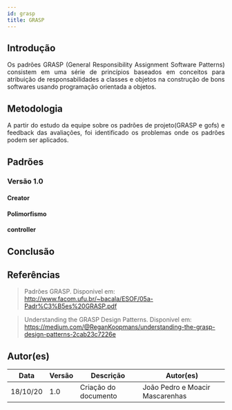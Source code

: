 ```yaml
---
id: grasp
title: GRASP
---
```



## Introdução

<p align = "justify">
Os padrões GRASP (General Responsibility Assignment Software Patterns) consistem em uma série de princípios baseados em conceitos para atribuição de responsabilidades a classes e objetos na construção de bons softwares usando programação orientada a objetos.
</p>

## Metodologia

<p align = "justify">
A partir do estudo da equipe sobre os padrões de projeto(GRASP e gofs) e feedback das avaliações, foi identificado os problemas onde os padrões podem ser aplicados.
</p>

## Padrões

### Versão 1.0

#### Creator

#### Polimorfismo

#### controller


## Conclusão

<p align = "justify">

</p>

## Referências


> Padrões GRASP. Disponivel em: http://www.facom.ufu.br/~bacala/ESOF/05a-Padr%C3%B5es%20GRASP.pdf

> Understanding the GRASP Design Patterns. Disponivel em: https://medium.com/@ReganKoopmans/understanding-the-grasp-design-patterns-2cab23c7226e

## Autor(es)

| Data | Versão | Descrição | Autor(es) |
| -- | -- | -- | -- |
| 18/10/20 | 1.0 | Criação do documento | João Pedro e Moacir Mascarenhas |
